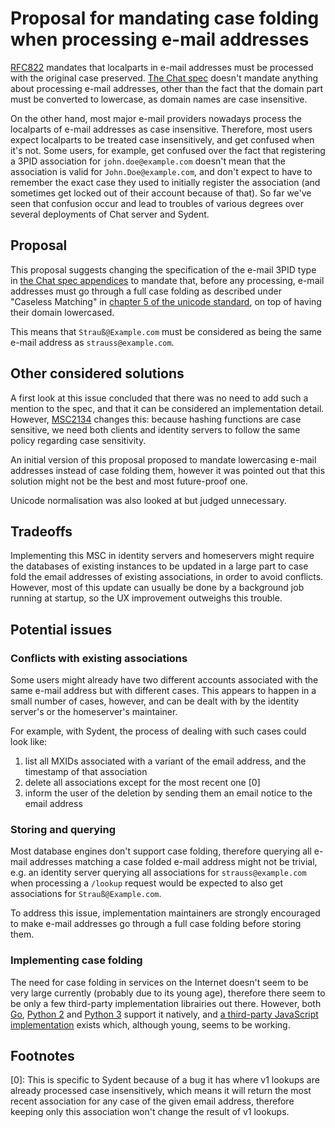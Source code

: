 # Proposal for mandating case folding when processing e-mail addresses

[RFC822](https://tools.ietf.org/html/rfc822#section-3.4.7) mandates that
localparts in e-mail addresses must be processed with the original case
preserved. [The Chat spec](https://chat.api-spec.imzqqq.top/appendices#pid-types)
doesn't mandate anything about processing e-mail addresses, other than the fact
that the domain part must be converted to lowercase, as domain names are case
insensitive.

On the other hand, most major e-mail providers nowadays process the localparts
of e-mail addresses as case insensitive. Therefore, most users expect localparts
to be treated case insensitively, and get confused when it's not. Some users,
for example, get confused over the fact that registering a 3PID association for
`john.doe@example.com` doesn't mean that the association is valid for
`John.Doe@example.com`, and don't expect to have to remember the exact
case they used to initially register the association (and sometimes get locked
out of their account because of that). So far we've seen that confusion occur
and lead to troubles of various degrees over several deployments of Chat server and
Sydent.

## Proposal

This proposal suggests changing the specification of the e-mail 3PID type in
[the Chat spec appendices](https://chat.api-spec.imzqqq.top/appendices#pid-types)
to mandate that, before any processing, e-mail addresses must go through a full
case folding as described under "Caseless Matching" in
[chapter 5 of the unicode standard](https://www.unicode.org/versions/Unicode13.0.0/ch05.pdf#G21790), on top of
having their domain lowercased.

This means that `Strauß@Example.com` must be considered as being the same e-mail
address as `strauss@example.com`.

## Other considered solutions

A first look at this issue concluded that there was no need to add such a
mention to the spec, and that it can be considered an implementation detail.
However, [MSC2134](https://github.com/matrix-org/matrix-doc/pull/2134) changes
this: because hashing functions are case sensitive, we need both clients and
identity servers to follow the same policy regarding case sensitivity.

An initial version of this proposal proposed to mandate lowercasing e-mail
addresses instead of case folding them, however it was pointed out that this
solution might not be the best and most future-proof one.

Unicode normalisation was also looked at but judged unnecessary.

## Tradeoffs

Implementing this MSC in identity servers and homeservers might require the
databases of existing instances to be updated in a large part to case fold the
email addresses of existing associations, in order to avoid conflicts. However,
most of this update can usually be done by a background job running at startup,
so the UX improvement outweighs this trouble.

## Potential issues

### Conflicts with existing associations

Some users might already have two different accounts associated with the same
e-mail address but with different cases. This appears to happen in a small
number of cases, however, and can be dealt with by the identity server's or the
homeserver's maintainer.

For example, with Sydent, the process of dealing with such cases could look
like:

1. list all MXIDs associated with a variant of the email address, and the
   timestamp of that association
2. delete all associations except for the most recent one [0]
3. inform the user of the deletion by sending them an email notice to the email
   address

### Storing and querying

Most database engines don't support case folding, therefore querying all
e-mail addresses matching a case folded e-mail address might not be trivial,
e.g. an identity server querying all associations for `strauss@example.com` when
processing a `/lookup` request would be expected to also get associations for
`Strauß@Example.com`.

To address this issue, implementation maintainers are strongly encouraged to
make e-mail addresses go through a full case folding before storing them.

### Implementing case folding

The need for case folding in services on the Internet doesn't seem to be very
large currently (probably due to its young age), therefore there seem to be only
a few third-party implementation librairies out there. However, both
[Go](https://godoc.org/golang.org/x/text/cases#Fold), [Python
2](https://docs.python.org/2/library/stringprep.html#stringprep.map_table_b3)
and [Python 3](https://docs.python.org/3/library/stdtypes.html#str.casefold)
support it natively, and [a third-party JavaScript
implementation](https://github.com/ar-nelson/foldcase) exists which, although
young, seems to be working.

## Footnotes

[0]: This is specific to Sydent because of a bug it has where v1 lookups are
already processed case insensitively, which means it will return the most recent
association for any case of the given email address, therefore keeping only this
association won't change the result of v1 lookups.
